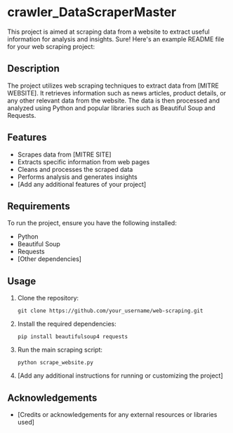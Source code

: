 # crawler_DataScraperMaster
This project is aimed at scraping data from a website to extract useful information for analysis and insights.
Sure! Here's an example README file for your web scraping project:

## Description

The project utilizes web scraping techniques to extract data from [MITRE WEBSITE]. It retrieves information such as news articles, product details, or any other relevant data from the website. The data is then processed and analyzed using Python and popular libraries such as Beautiful Soup and Requests.

## Features

- Scrapes data from [MITRE SITE]
- Extracts specific information from web pages
- Cleans and processes the scraped data
- Performs analysis and generates insights
- [Add any additional features of your project]

## Requirements

To run the project, ensure you have the following installed:

- Python 
- Beautiful Soup 
- Requests 
- [Other dependencies]

## Usage

1. Clone the repository:

   ```
   git clone https://github.com/your_username/web-scraping.git
   ```

2. Install the required dependencies:

   ```
   pip install beautifulsoup4 requests
   ```

3. Run the main scraping script:

   ```
   python scrape_website.py
   ```

4. [Add any additional instructions for running or customizing the project]



## Acknowledgements

- [Credits or acknowledgements for any external resources or libraries used]

